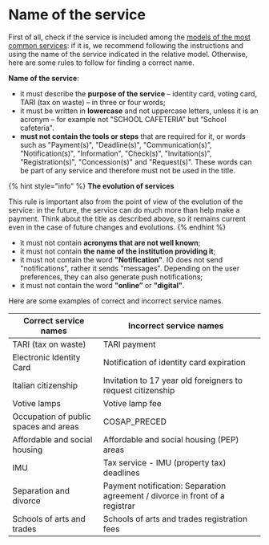 # Name of the service

First of all, check if the service is included among the [models of the most common services](https://github.com/pagopa/devportal-docs/blob/docs/from-gitbook/docs/UPXI5qlLme7xci8KwDxf/catalogo-dei-servizi-e-modelli/i-modelli-dei-servizi-piu-frequenti/README.md): if it is, we recommend following the instructions and using the name of the service indicated in the relative model. Otherwise, here are some rules to follow for finding a correct name.

**Name of the service**:

* it must describe the **purpose of the service** – identity card, voting card, TARI (tax on waste) – in three or four words;
* it must be written in **lowercase** and not uppercase letters, unless it is an acronym – for example not "SCHOOL CAFETERIA" but “School cafeteria".
* **must not contain the tools or steps** that are required for it, or words such as "Payment(s)", "Deadline(s)", "Communication(s)”, "Notification(s)", "Information", "Check(s)", "Invitation(s)", "Registration(s)", "Concession(s)" and "Request(s)". These words can be part of any service and therefore must not be used in the title.

{% hint style="info" %}
**The evolution of services**

This rule is important also from the point of view of the evolution of the service: in the future, the service can do much more than help make a payment. Think about the title as described above, so it remains current even in the case of future changes and evolutions.
{% endhint %}

* it must not contain **acronyms that are not well known**;
* it must not contain **the name of the institution providing it**;
* it must not contain the word **"Notification"**. IO does not send "notifications", rather it sends "messages". Depending on the user preferences, they can also generate push notifications;
* it must not contain the word **"online”** or **"digital"**.

Here are some examples of correct and incorrect service names.

<table><thead><tr><th>Correct service names</th><th>Incorrect service names</th><th data-hidden></th></tr></thead><tbody><tr><td>TARI (tax on waste)</td><td>TARI payment</td><td></td></tr><tr><td>Electronic Identity Card</td><td>Notification of identity card expiration</td><td></td></tr><tr><td>Italian citizenship</td><td>Invitation to 17 year old foreigners to request citizenship</td><td></td></tr><tr><td>Votive lamps</td><td>Votive lamp fee</td><td></td></tr><tr><td>Occupation of public spaces and areas</td><td>COSAP_PRECED</td><td></td></tr><tr><td>Affordable and social housing</td><td>Affordable and social housing (PEP) areas</td><td></td></tr><tr><td>IMU</td><td>Tax service - IMU (property tax) deadlines</td><td></td></tr><tr><td>Separation and divorce</td><td>Payment notification: Separation agreement / divorce in front of a registrar</td><td></td></tr><tr><td>Schools of arts and trades</td><td>Schools of arts and trades registration fees</td><td></td></tr></tbody></table>
